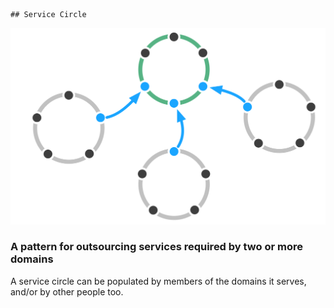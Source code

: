     ## Service Circle

![right,fit](img/structural-patterns/service-circle.png)

### A pattern for outsourcing services required by two or more domains 


A service circle can be populated by members of the domains it serves, and/or by other people too.




